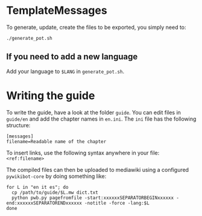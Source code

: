 # TemplateMessages

To generate, update, create the files to be exported, you simply need to:
```
./generate_pot.sh
```

## If you need to add a new language

Add your language to `$LANG` in `generate_pot.sh`.

# Writing the guide

To write the guide, have a look at the folder `guide`. You can edit files in `guide/en`
and add the chapter names in `en.ini`. The `ini` file has the following structure:

```
[messages]
filename=Readable name of the chapter
```
To insert links, use the following syntax anywhere in your file: `<ref:filename>`

The compiled files can then be uploaded to mediawiki using a configured `pywikibot-core`
by doing something like:
```
for L in "en it es"; do
  cp /path/to/guide/$L.mw dict.txt
  python pwb.py pagefromfile -start:xxxxxxSEPARATORBEGINxxxxxx -end:xxxxxxSEPARATORENDxxxxxx -notitle -force -lang:$L
done
```
